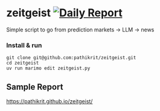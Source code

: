 # zeitgeist [![Daily Report](https://github.com/pathikrit/zeitgeist/actions/workflows/daily_report.yml/badge.svg)](https://github.com/pathikrit/zeitgeist/actions/workflows/daily_report.yml)

Simple script to go from prediction markets -> LLM -> news

### Install & run
```shell
git clone git@github.com:pathikrit/zeitgeist.git
cd zeitgeist
uv run marimo edit zeitgeist.py
```

## Sample Report
<https://pathikrit.github.io/zeitgeist/>
